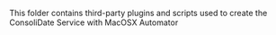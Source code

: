 This folder contains third-party plugins and scripts used to create the ConsoliDate Service with MacOSX Automator